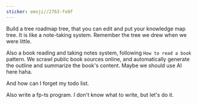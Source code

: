 ```yaml
---
sticker: emoji//2763-fe0f
---
```

Build a tree roadmap tree, that you can edit and put your knowledge map tree. It is like a note-taking system. Remember the tree we drew when we were little.

Also a book reading and taking notes system, following `How to read a book` pattern. We scrawl public book sources online, and automatically generate the outline and summarize the book's content. Maybe we should use AI here haha.

And how can I forget my todo list.

Also write a fp-ts program. I don't know what to write, but let's do it.
